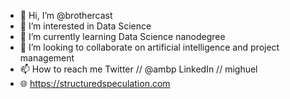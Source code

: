 - 👋 Hi, I’m @brothercast
- 👀 I’m interested in Data Science
- 🌱 I’m currently learning Data Science nanodegree
- 💞️ I’m looking to collaborate on artificial intelligence and project management 
- 📫 How to reach me Twitter // @ambp LinkedIn // mighuel
- 🌐 https://structuredspeculation.com 

<!---
brothercast/brothercast is a ✨ special ✨ repository because its `README.md` (this file) appears on your GitHub profile.
You can click the Preview link to take a look at your changes.
--->
